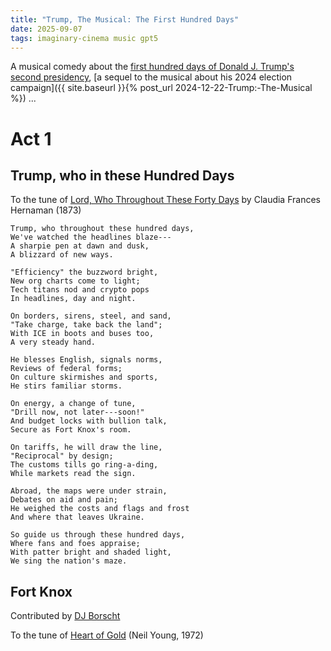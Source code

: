 ```yaml
---
title: "Trump, The Musical: The First Hundred Days"
date: 2025-09-07
tags: imaginary-cinema music gpt5
---
```


A musical comedy about the [first hundred days of Donald J. Trump's second presidency](https://en.wikipedia.org/wiki/First_100_days_of_the_second_Trump_presidency), [a sequel to the musical about his 2024 election campaign]({{ site.baseurl }}{% post_url 2024-12-22-Trump:-The-Musical %}) ... 


# Act 1

## Trump, who in these Hundred Days

To the tune of [Lord, Who Throughout These Forty Days](https://www.youtube.com/watch?v=vAGMA8NrGmU) by Claudia Frances Hernaman (1873)

```
Trump, who throughout these hundred days,
We've watched the headlines blaze---
A sharpie pen at dawn and dusk,
A blizzard of new ways.

"Efficiency" the buzzword bright,
New org charts come to light;
Tech titans nod and crypto pops
In headlines, day and night.

On borders, sirens, steel, and sand,
"Take charge, take back the land";
With ICE in boots and buses too,
A very steady hand.

He blesses English, signals norms,
Reviews of federal forms;
On culture skirmishes and sports,
He stirs familiar storms.

On energy, a change of tune,
"Drill now, not later---soon!"
And budget locks with bullion talk,
Secure as Fort Knox's room.

On tariffs, he will draw the line,
"Reciprocal" by design;
The customs tills go ring-a-ding,
While markets read the sign.

Abroad, the maps were under strain,
Debates on aid and pain;
He weighed the costs and flags and frost
And where that leaves Ukraine.

So guide us through these hundred days,
Where fans and foes appraise;
With patter bright and shaded light,
We sing the nation's maze.
```

## Fort Knox 

Contributed by [DJ Borscht](https://soundcloud.com/dj-borscht)

To the tune of [Heart of Gold](https://www.youtube.com/watch?v=c7eB7Wns1-M) (Neil Young, 1972)

<iframe width="100%" height="300" scrolling="no" frameborder="no" allow="autoplay" src="https://w.soundcloud.com/player/?url=https%3A//api.soundcloud.com/tracks/2042275904&color=%23ff5500&auto_play=false&hide_related=false&show_comments=true&show_user=true&show_reposts=false&show_tea

```
Fort Knox! You grow up hearing about it...
You can't get in, can't even see it!
Nobody sees it!
You go there and the place is dry---
Would that be terrible?

We're actually going to Fort Knox, because
I want to see if we actually have the gold.
 
Wouldn't that be dissapointing, 
if you go there and the place was dry?
Would that be terrible?  
Terrible.

Do we still have tons of Gold?
Do we still have tons of Gold?

Wouldn't that be dissapointing, 
if you go there and the place was dry?
Would that be terrible?  
Terrible.

Whatever it is...
Do we still have tons of gold?
I hope we do!
Tons of gold.
```

## ICE, ICE Baby

Rapped to the tune of [Ice, Ice, Baby](https://www.youtube.com/watch?v=rog8ou-ZepE) (Vanilla Ice, 1990)

```
ICE ICE Baby!
ICE ICE Baby!


Alright, stop---secure the line, pay attention,
ICE rolls out on a strict new direction.

Funding shifts fast---reallocation nightly,
Steel slats climb, mile by mile, daily, nightly.

"Will crossings drop?" Yo, numbers will show,
Flip on the floods---infrared sensors glow.

Onstage I pitch it from border to panhandle,
Light up the line with drones, towers, and panels.

Plan: use the ports where the loudspeaker booms,
Skip the line? Get bounced---no wiggle room.

End catch-and-release, tighten custody,
Anything short of the statute's a penalty.

Pause certain entries from terror hot zones,
Court fights ignite---then the High Court upholds.

"Remain in Mexico" queues cases by station,
Merit-based points reshape immigration.

Sanctuary funds get tied to compliance,
E-Verify checks add data to the science.

If there's a border mess, we resolve it,
Check the brief while DOJ files it.


ICE ICE Baby!
ICE ICE Baby!
```

# Act 2:  It's Hard to Be the King

## Melania's Lament 

(contributed by D. Beebe)

To the tune of ["Maria" from West Side Story](https://www.youtube.com/watch?v=b3iZczZnOjA) (Bernstein/Sondheim 1957)

```
Melania,
I'm the president's wife named Melania
And suddenly that name
Will never be the same,  again.

Melania, 
I modeled sans permit. Melania 
And suddenly came fame
The Donald had me take his name!
     
Melania, say it loud
It could mean deportation
Say it soft
and no unplanned vacation!
Melania
We'll never stop saying,
Melania!
```

## A President's Lament (A few political things)

(contributed by D. Beebe)
To the tune of [My Favorite Things](https://www.youtube.com/watch?v=0IagRZBvLtw) (Rodgers and Hammerstein, 1959)

```
Snipers on rooftops and a patch on my earlobe  
Top secret papers I have at Mar-a-Lago  
Rounding up immigrants tied up with strings  
These are a few of political things

Crazy Pelosi and lying Ted Cruz  
Rally and riots and lots of fake news  
Wild people with their red MAGA caps sing  
These are a few of political things

When I make gaffs  
Everyone laughs  
When I'm being a cad

I simply remember political things  
And then I don't feel... so bad
```

